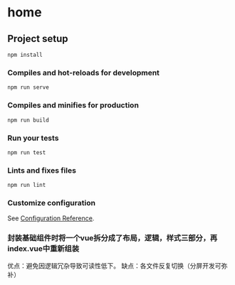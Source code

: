 # home

## Project setup
```
npm install
```

### Compiles and hot-reloads for development
```
npm run serve
```

### Compiles and minifies for production
```
npm run build
```

### Run your tests
```
npm run test
```

### Lints and fixes files
```
npm run lint
```

### Customize configuration
See [Configuration Reference](https://cli.vuejs.org/config/).

### 封装基础组件时将一个vue拆分成了布局，逻辑，样式三部分，再index.vue中重新组装
优点：避免因逻辑冗杂导致可读性低下。 缺点：各文件反复切换（分屏开发可弥补）